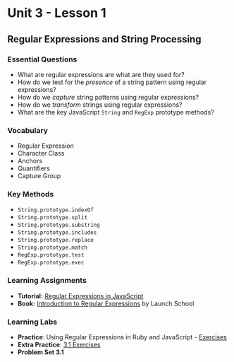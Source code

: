 # Unit 3 - Lesson 1
## Regular Expressions and String Processing

### Essential Questions
* What are regular expressions are what are they used for?
* How do we test for the _presence_ of a string pattern using regular expressions?
* How do we _capture_ string patterns using regular expressions?
* How do we _transform_ strings using regular expressions?
* What are the key JavaScript `String` and `RegExp` prototype methods?  

### Vocabulary
* Regular Expression
* Character Class
* Anchors
* Quantifiers
* Capture Group

### Key Methods
* `String.prototype.indexOf`
* `String.prototype.split`
* `String.prototype.substring`
* `String.prototype.includes`
* `String.prototype.replace`
* `String.prototype.match`
* `RegExp.prototype.test`
* `RegExp.prototype.exec`

### Learning Assignments
* **Tutorial:** [Regular Expressions in JavaScript](https://teamtreehouse.com/library/regular-expressions-in-javascript)
* **Book:** [Introduction to Regular Expressions](https://launchschool.com/books/regex/read/introduction) by Launch School

### Learning Labs
* **Practice**: Using Regular Expressions in Ruby and JavaScript - [Exercises](https://launchschool.com/books/regex/read/using#exercises)
* **Extra Practice**: [3.1 Exercises](https://github.com/The-Marcy-Lab-School/se-unit-3/tree/master/lesson-1-string_processing/practice)
* **Problem Set 3.1**


